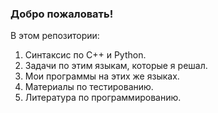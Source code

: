 ### Добро пожаловать! 
В этом репозитории:
1) Синтаксис по C++ и Python.
2) Задачи по этим языкам, которые я решал.
3) Мои программы на этих же языках.
4) Материалы по тестированию.
5) Литература по программированию.
